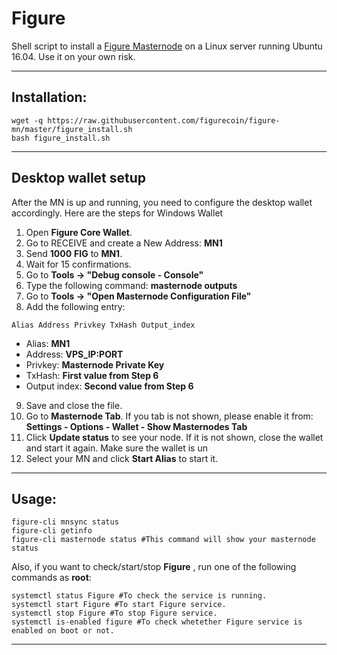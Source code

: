 # Figure
Shell script to install a [Figure Masternode](http://figurecoin.com/) on a Linux server running Ubuntu 16.04. Use it on your own risk.

***
## Installation:
```
wget -q https://raw.githubusercontent.com/figurecoin/figure-mn/master/figure_install.sh
bash figure_install.sh
```
***

## Desktop wallet setup

After the MN is up and running, you need to configure the desktop wallet accordingly. Here are the steps for Windows Wallet
1. Open **Figure Core Wallet**.
2. Go to RECEIVE and create a New Address: **MN1**
3. Send **1000** **FIG** to **MN1**.
4. Wait for 15 confirmations.
5. Go to **Tools -> "Debug console - Console"**
6. Type the following command: **masternode outputs**
7. Go to  **Tools -> "Open Masternode Configuration File"**
8. Add the following entry:
```
Alias Address Privkey TxHash Output_index
```
* Alias: **MN1**
* Address: **VPS_IP:PORT**
* Privkey: **Masternode Private Key**
* TxHash: **First value from Step 6**
* Output index:  **Second value from Step 6**
9. Save and close the file.
10. Go to **Masternode Tab**. If you tab is not shown, please enable it from: **Settings - Options - Wallet - Show Masternodes Tab**
11. Click **Update status** to see your node. If it is not shown, close the wallet and start it again. Make sure the wallet is un
12. Select your MN and click **Start Alias** to start it.
***

## Usage:
```
figure-cli mnsync status
figure-cli getinfo
figure-cli masternode status #This command will show your masternode status
```

Also, if you want to check/start/stop **Figure** , run one of the following commands as **root**:

```
systemctl status Figure #To check the service is running.
systemctl start Figure #To start Figure service.
systemctl stop Figure #To stop Figure service.
systemctl is-enabled figure #To check whetether Figure service is enabled on boot or not.
```
***
